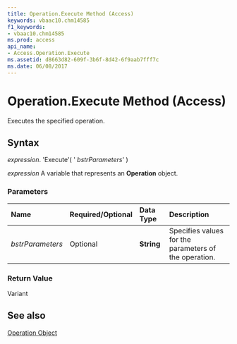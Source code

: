 ```yaml
---
title: Operation.Execute Method (Access)
keywords: vbaac10.chm14585
f1_keywords:
- vbaac10.chm14585
ms.prod: access
api_name:
- Access.Operation.Execute
ms.assetid: d8663d82-609f-3b6f-8d42-6f9aab7fff7c
ms.date: 06/08/2017
---
```



# Operation.Execute Method (Access)

Executes the specified operation.


## Syntax

 _expression_. 'Execute'( ' _bstrParameters_' )

 _expression_ A variable that represents an **Operation** object.


### Parameters



|**Name**|**Required/Optional**|**Data Type**|**Description**|
|:-----|:-----|:-----|:-----|
| _bstrParameters_|Optional|**String**|Specifies values for the parameters of the operation.|

### Return Value

Variant


## See also


[Operation Object](Access.Operation.md)

